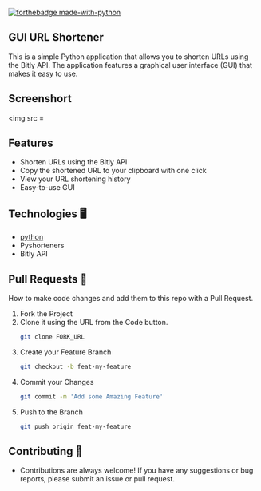 [![forthebadge made-with-python](http://ForTheBadge.com/images/badges/made-with-python.svg)](https://www.python.org/)

## GUI URL Shortener
This is a simple Python application that allows you to shorten URLs using the Bitly API. The application features a graphical user interface (GUI) that makes it easy to use.

## Screenshort
<img src =
## Features
 - Shorten URLs using the Bitly API
 - Copy the shortened URL to your clipboard with one click
 - View your URL shortening history
 - Easy-to-use GUI
 
 ## Technologies 🖥️
 - [python](https://github.com/python)
 - Pyshorteners
 - Bitly API
 
## Pull Requests 🔀

How to make code changes and add them to this repo with a Pull Request.

1. Fork the Project
1. Clone it using the URL from the Code button.
    ```sh
    git clone FORK_URL
    ```
1. Create your Feature Branch
    ```sh
    git checkout -b feat-my-feature
    ```
1. Commit your Changes
    ```sh
    git commit -m 'Add some Amazing Feature'
    ```
1. Push to the Branch
    ```sh
    git push origin feat-my-feature
    ```
    
  ## Contributing 🤝
 - Contributions are always welcome! If you have any suggestions or bug reports, please submit an issue or pull request.


    
